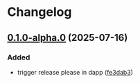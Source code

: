 # Changelog

## [0.1.0-alpha.0](https://github.com/iExecBlockchainComputing/web3telegram-sdk/compare/dapp-v0.0.2-alpha.0...dapp-v0.1.0-alpha.0) (2025-07-16)


### Added

* trigger release please in dapp ([fe3dab3](https://github.com/iExecBlockchainComputing/web3telegram-sdk/commit/fe3dab3c258051ca99549d61a2f6c8d9648b3669))
